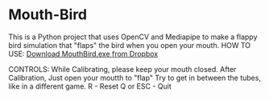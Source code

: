 # Mouth-Bird
This is a Python project that uses OpenCV and Mediapipe to make a flappy bird simulation that "flaps" the bird when you open your mouth.
HOW TO USE:
[Download MouthBird.exe from Dropbox](https://www.dropbox.com/scl/fi/n3vdolnvmkmk8chxff9pc/MouthBird.exe?rlkey=0yl8ihnba1qf5hwwah0yc2ht4&st=ryfa0m3g&dl=0)

CONTROLS:
While Calibrating, please keep your mouth closed.
After Calibration, Just open your moutth to "flap"
Try to get in between the tubes, like in a different game.
R - Reset
Q or ESC - Quit
